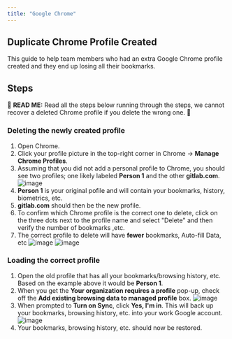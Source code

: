 ```yaml
---
title: "Google Chrome"
---
```


## Duplicate Chrome Profile Created

This guide to help team members who had an extra Google Chrome profile created and they end up losing all their bookmarks.

## Steps

🚨 **READ ME:** Read all the steps below running through the steps, we cannot recover a deleted Chrome profile if you delete the wrong one. 🚨

### Deleting the newly created profile 

1. Open Chrome.
2. Click your profile picture in the top-right corner in Chrome → **Manage Chrome Profiles**.
3. Assuming that you did not add a personal profile to Chrome, you should see two profiles; one likely labeled **Person 1** and the other **gitlab.com**.
    ![image](/images/security/corporate/systems/google/chrome/image-1.png)
4. **Person 1** is your original pofile and will contain your bookmarks, history, biometrics, etc.
5. **gitlab.com** should then be the new profile.
6. To confirm which Chrome profile is the correct one to delete, click on the three dots next to the profile name and select "Delete" and then verify the number of bookmarks ,etc. 
7. The correct profile to delete will have **fewer** bookmarks, Auto-fill Data, etc
        ![image](/images/security/corporate/systems/google/chrome/image-2.png)
        ![image](/images/security/corporate/systems/google/chrome/image-3.png)

### Loading the correct profile

1. Open the old profile that has all your bookmarks/browsing history, etc. Based on the example above it would be **Person 1**. 
2. When you get the **Your organization requires a profile** pop-up, check off the **Add existing browsing data to managed profile** box.
    ![image](/images/security/corporate/systems/google/chrome/image-4.png)
3. When prompted to **Turn on Sync**, click **Yes, I'm in**. This will back up your bookmarks, browsing history, etc. into your work Google account.
    ![image](/images/security/corporate/systems/google/chrome/image-5.png)
4. Your bookmarks, browsing history, etc. should now be restored.
